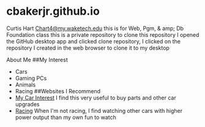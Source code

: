 # cbakerjr.github.io

Curtis Hart
Chart4@my.waketech.edu
this is for Web, Pgm, & amp; Db Foundation class
this is a private repository
to clone this repository I opened the GitHub desktop app and clicked clone repository, I clicked on the repository I created in the web browser to clone it to my desktop

About Me
##My Interest
* Cars
* Gaming PCs
* Animals
* Racing
##Websites I Recommend
* [My Car Interest](https://www.carid.com/?gclid=807a2a2e9183101b14124cd6ae505e50&gclsrc=3p.ds&msclkid=807a2a2e9183101b14124cd6ae505e50&utm_source=bing&utm_medium=cpc&utm_campaign=00%20-%20CARiD%20%7C%20Search%20%7C%20Target%20Imp%20Share%20%3D%2080%25&utm_term=carid%20com&utm_content=CARiD%20%7C%20%5Be%5D) I find this very useful to buy parts and other car upgrades
* [Racing](https://www.youtube.com/results?search_query=1320video) When I'm not racing, I find watching other cars with higher power output than my own fun to watch


